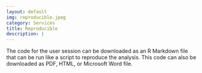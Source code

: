 ```yaml
---
layout: default
img: reproducible.jpeg
category: Services
title: Reproducible
description: |
---
```

The code for the user session can be downloaded as an R Markdown file that can be run like a script to reproduce the analysis. This code can also be downloaded as PDF, HTML, or Microsoft Word file.
